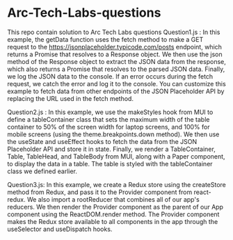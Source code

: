 # Arc-Tech-Labs-questions
This repo contain solution to Arc Tech Labs questions
Question1.js :
In this example, the getData function uses the fetch method to make a GET request to the https://jsonplaceholder.typicode.com/posts endpoint, which returns a Promise that resolves to a Response object.
We then use the json method of the Response object to extract the JSON data from the response, which also returns a Promise that resolves to the parsed JSON data.
Finally, we log the JSON data to the console. If an error occurs during the fetch request, we catch the error and log it to the console.
You can customize this example to fetch data from other endpoints of the JSON Placeholder API by replacing the URL used in the fetch method.

Question2.js :
In this example, we use the makeStyles hook from MUI to define a tableContainer class that sets the maximum width of 
the table container to 50% of the screen width for laptop screens, and 100% for mobile screens (using the theme.breakpoints.down method).
We then use the useState and useEffect hooks to fetch the data from the JSON Placeholder API and store it in state.
Finally, we render a TableContainer, Table, TableHead, and TableBody from MUI, along with a Paper component, to 
display the data in a table. The table is styled with the tableContainer class we defined earlier.

Question3.js: 
In this example, we create a Redux store using the createStore method from Redux,
and pass it to the Provider component from react-redux. We also import a rootReducer that combines all of our app's reducers.
We then render the Provider component as the parent of our App component using the ReactDOM.render method.
The Provider component makes the Redux store available to all components in the app through the useSelector and useDispatch hooks.
